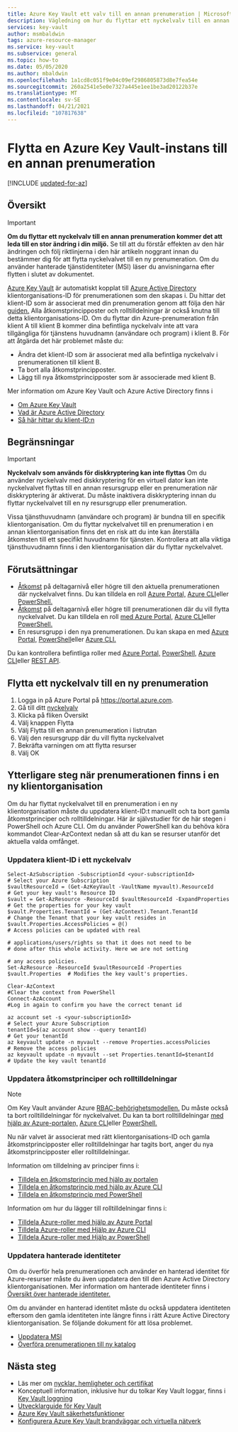 ```yaml
---
title: Azure Key Vault ett valv till en annan prenumeration | Microsoft Docs
description: Vägledning om hur du flyttar ett nyckelvalv till en annan prenumeration.
services: key-vault
author: msmbaldwin
tags: azure-resource-manager
ms.service: key-vault
ms.subservice: general
ms.topic: how-to
ms.date: 05/05/2020
ms.author: mbaldwin
ms.openlocfilehash: 1a1cd8c051f9e04c09ef2986805873d8e7fea54e
ms.sourcegitcommit: 260a2541e5e0e7327a445e1ee1be3ad20122b37e
ms.translationtype: MT
ms.contentlocale: sv-SE
ms.lasthandoff: 04/21/2021
ms.locfileid: "107817638"
---
```

# <a name="moving-an-azure-key-vault-to-another-subscription"></a>Flytta en Azure Key Vault-instans till en annan prenumeration

[!INCLUDE [updated-for-az](../../../includes/updated-for-az.md)]

## <a name="overview"></a>Översikt

> [!IMPORTANT]
> **Om du flyttar ett nyckelvalv till en annan prenumeration kommer det att leda till en stor ändring i din miljö.**
> Se till att du förstår effekten av den här ändringen och följ riktlinjerna i den här artikeln noggrant innan du bestämmer dig för att flytta nyckelvalvet till en ny prenumeration.
> Om du använder hanterade tjänstidentiteter (MSI) läser du anvisningarna efter flytten i slutet av dokumentet. 

[Azure Key Vault](overview.md) är automatiskt kopplat till [Azure Active Directory](../../active-directory/fundamentals/active-directory-whatis.md) klientorganisations-ID för prenumerationen som den skapas i. Du hittar det klient-ID som är associerat med din prenumeration genom att följa den här [guiden.](../../active-directory/fundamentals/active-directory-how-to-find-tenant.md) Alla åtkomstprincipposter och rolltilldelningar är också knutna till detta klientorganisations-ID.  Om du flyttar din Azure-prenumeration från klient A till klient B kommer dina befintliga nyckelvalv inte att vara tillgängliga för tjänstens huvudnamn (användare och program) i klient B. För att åtgärda det här problemet måste du:

* Ändra det klient-ID som är associerat med alla befintliga nyckelvalv i prenumerationen till klient B.
* Ta bort alla åtkomstprincipposter.
* Lägg till nya åtkomstprincipposter som är associerade med klient B.

Mer information om Azure Key Vault och Azure Active Directory finns i
- [Om Azure Key Vault](overview.md)
- [Vad är Azure Active Directory](../../active-directory/fundamentals/active-directory-whatis.md)
- [Så här hittar du klient-ID:n](../../active-directory/fundamentals/active-directory-how-to-find-tenant.md)

## <a name="limitations"></a>Begränsningar

> [!IMPORTANT]
> **Nyckelvalv som används för diskkryptering kan inte flyttas** Om du använder nyckelvalv med diskkryptering för en virtuell dator kan inte nyckelvalvet flyttas till en annan resursgrupp eller en prenumeration när diskkryptering är aktiverat. Du måste inaktivera diskkryptering innan du flyttar nyckelvalvet till en ny resursgrupp eller prenumeration. 

Vissa tjänsthuvudnamn (användare och program) är bundna till en specifik klientorganisation. Om du flyttar nyckelvalvet till en prenumeration i en annan klientorganisation finns det en risk att du inte kan återställa åtkomsten till ett specifikt huvudnamn för tjänsten. Kontrollera att alla viktiga tjänsthuvudnamn finns i den klientorganisation där du flyttar nyckelvalvet.

## <a name="prerequisites"></a>Förutsättningar

* [Åtkomst](../../role-based-access-control/built-in-roles.md#contributor) på deltagarnivå eller högre till den aktuella prenumerationen där nyckelvalvet finns. Du kan tilldela en roll [Azure Portal,](../../role-based-access-control/role-assignments-portal.md) [Azure CLI](../../role-based-access-control/role-assignments-cli.md)eller [PowerShell.](../../role-based-access-control/role-assignments-powershell.md)
* [Åtkomst](../../role-based-access-control/built-in-roles.md#contributor) på deltagarnivå eller högre till prenumerationen där du vill flytta nyckelvalvet. Du kan tilldela en roll [med Azure Portal,](../../role-based-access-control/role-assignments-portal.md) [Azure CLI](../../role-based-access-control/role-assignments-cli.md)eller [PowerShell.](../../role-based-access-control/role-assignments-powershell.md)
* En resursgrupp i den nya prenumerationen. Du kan skapa en med [Azure Portal,](../../azure-resource-manager/management/manage-resource-groups-portal.md) [PowerShell](../../azure-resource-manager/management/manage-resource-groups-powershell.md)eller [Azure CLI.](../../azure-resource-manager/management/manage-resource-groups-cli.md)

Du kan kontrollera befintliga roller med [Azure Portal,](../../role-based-access-control/role-assignments-list-portal.md) [PowerShell,](../../role-based-access-control/role-assignments-list-powershell.md) [Azure CLI](../../role-based-access-control/role-assignments-list-cli.md)eller [REST API](../../role-based-access-control/role-assignments-list-rest.md).


## <a name="moving-a-key-vault-to-a-new-subscription"></a>Flytta ett nyckelvalv till en ny prenumeration

1. Logga in på Azure Portal på https://portal.azure.com.
2. Gå till ditt [nyckelvalv](overview.md)
3. Klicka på fliken Översikt
4. Välj knappen Flytta
5. Välj Flytta till en annan prenumeration i listrutan
6. Välj den resursgrupp där du vill flytta nyckelvalvet
7. Bekräfta varningen om att flytta resurser
8. Välj OK

## <a name="additional-steps-when-subscription-is-in-a-new-tenant"></a>Ytterligare steg när prenumerationen finns i en ny klientorganisation

Om du har flyttat nyckelvalvet till en prenumeration i en ny klientorganisation måste du uppdatera klient-ID:t manuellt och ta bort gamla åtkomstprinciper och rolltilldelningar. Här är självstudier för de här stegen i PowerShell och Azure CLI. Om du använder PowerShell kan du behöva köra kommandot Clear-AzContext nedan så att du kan se resurser utanför det aktuella valda omfånget. 

### <a name="update-tenant-id-in-a-key-vault"></a>Uppdatera klient-ID i ett nyckelvalv

```azurepowershell
Select-AzSubscription -SubscriptionId <your-subscriptionId>                # Select your Azure Subscription
$vaultResourceId = (Get-AzKeyVault -VaultName myvault).ResourceId          # Get your key vault's Resource ID 
$vault = Get-AzResource -ResourceId $vaultResourceId -ExpandProperties     # Get the properties for your key vault
$vault.Properties.TenantId = (Get-AzContext).Tenant.TenantId               # Change the Tenant that your key vault resides in
$vault.Properties.AccessPolicies = @()                                     # Access policies can be updated with real
                                                                           # applications/users/rights so that it does not need to be                             # done after this whole activity. Here we are not setting 
                                                                           # any access policies. 
Set-AzResource -ResourceId $vaultResourceId -Properties $vault.Properties  # Modifies the key vault's properties.

Clear-AzContext                                                            #Clear the context from PowerShell
Connect-AzAccount                                                          #Log in again to confirm you have the correct tenant id
````

```azurecli
az account set -s <your-subscriptionId>                                    # Select your Azure Subscription
tenantId=$(az account show --query tenantId)                               # Get your tenantId
az keyvault update -n myvault --remove Properties.accessPolicies           # Remove the access policies
az keyvault update -n myvault --set Properties.tenantId=$tenantId          # Update the key vault tenantId
```
### <a name="update-access-policies-and-role-assignments"></a>Uppdatera åtkomstprinciper och rolltilldelningar

> [!NOTE]
> Om Key Vault använder Azure [RBAC-behörighetsmodellen.](../../role-based-access-control/overview.md) Du måste också ta bort rolltilldelningar för nyckelvalvet. Du kan ta bort rolltilldelningar [med hjälp av Azure-portalen,](../../role-based-access-control/role-assignments-portal.md) [Azure CLI](../../role-based-access-control/role-assignments-cli.md)eller [PowerShell.](../../role-based-access-control/role-assignments-powershell.md) 

Nu när valvet är associerat med rätt klientorganisations-ID och gamla åtkomstprincipposter eller rolltilldelningar har tagits bort, anger du nya åtkomstprincipposter eller rolltilldelningar.

Information om tilldelning av principer finns i:
- [Tilldela en åtkomstprincip med hjälp av portalen](assign-access-policy-portal.md)
- [Tilldela en åtkomstprincip med hjälp av Azure CLI](assign-access-policy-cli.md)
- [Tilldela en åtkomstprincip med PowerShell](assign-access-policy-powershell.md)

Information om hur du lägger till rolltilldelningar finns i:
- [Tilldela Azure-roller med hjälp av Azure Portal](../../role-based-access-control/role-assignments-portal.md)
- [Tilldela Azure-roller med Hjälp av Azure CLI](../../role-based-access-control/role-assignments-cli.md)
- [Tilldela Azure-roller med Hjälp av PowerShell](../../role-based-access-control/role-assignments-powershell.md)


### <a name="update-managed-identities"></a>Uppdatera hanterade identiteter

Om du överför hela prenumerationen och använder en hanterad identitet för Azure-resurser måste du även uppdatera den till den Azure Active Directory klientorganisationen. Mer information om hanterade identiteter finns i [Översikt över hanterade identiteter.](../../active-directory/managed-identities-azure-resources/overview.md)

Om du använder en hanterad identitet måste du också uppdatera identiteten eftersom den gamla identiteten inte längre finns i rätt Azure Active Directory klientorganisation. Se följande dokument för att lösa problemet. 

* [Uppdatera MSI](../../active-directory/managed-identities-azure-resources/known-issues.md#transferring-a-subscription-between-azure-ad-directories)
* [Överföra prenumerationen till ny katalog](../../role-based-access-control/transfer-subscription.md)

## <a name="next-steps"></a>Nästa steg

- Läs mer om [nycklar, hemligheter och certifikat](about-keys-secrets-certificates.md)
- Konceptuell information, inklusive hur du tolkar Key Vault loggar, finns i [Key Vault loggning](logging.md)
- [Utvecklarguide för Key Vault](../general/developers-guide.md)
- [Azure Key Vault säkerhetsfunktioner](security-features.md)
- [Konfigurera Azure Key Vault brandväggar och virtuella nätverk](network-security.md)